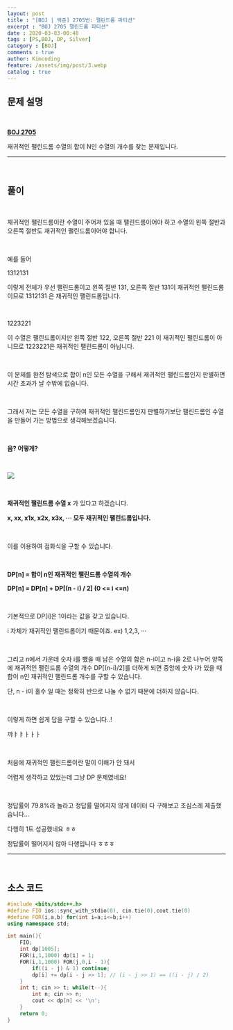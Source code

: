 ```yaml
---
layout: post
title : "[BOJ | 백준] 2705번: 팰린드롬 파티션"
excerpt : "BOJ 2705	팰린드롬 파티션"
date : 2020-03-03-00:48
tags : [PS,BOJ, DP, Silver]
category : [BOJ]
comments : true
author: Kimcoding
feature: /assets/img/post/3.webp
catalog : true
---
```


## 문제 설명

<br/>

**[BOJ 2705](https://www.acmicpc.net/problem/2705)**


재귀적인 팰린드롬 수열의 합이 N인 수열의 개수를 찾는 문제입니다.

---
<br/>

## 풀이

<br/>

재귀적인 팰린드롬이란
수열이 주어져 있을 때 팰린드롬이어야 하고
수열의 왼쪽 절반과 오른쪽 절반도 재귀적인 팰린드롬이어야 합니다.

<br/>

예를 들어

1312131

이렇게 전체가 우선 팰린드롬이고 왼쪽 절반 131, 오른쪽 절반 131이 재귀적인 팰린드롬이므로
1312131 은 재귀적인 팰린드롬입니다.

<br/>

1223221

이 수열은 팰린드롬이지만 왼쪽 절반 122, 오른쪽 절반 221 이 재귀적인 팰린드롬이 아니므로
1223221은 재귀적인 팰린드롬이 아닙니다.

<br/>

이 문제를 완전 탐색으로 합이 n인 모든 수열을 구해서 재귀적인 팰린드롬인지 판별하면 시간 초과가 날 수밖에 없습니다.

<br/>

그래서 저는 모든 수열을 구하여 재귀적인 팰린드롬인지 판별하기보단
팰린드롬인 수열을 만들어 가는 방법으로 생각해보겠습니다.

<br/>

 **음? 어떻게?**

<br/>

![](https://media.giphy.com/media/3o7btPCcdNniyf0ArS/giphy.gif)

<br/>

**재귀적인 팰린드롬 수열 x** 가 있다고 하겠습니다.

**x, xx, x1x, x2x, x3x, ··· 모두 재귀적인 팰린드롬입니다.**

<br/>

이를 이용하여 점화식을 구할 수 있습니다.

<br/>

**DP[n] = 합이 n인 재귀적인 팰린드롬 수열의 개수**

**DP[n] = DP[n] + DP[(n - i) / 2] (0 <= i <=n)**

<br/>

기본적으로 DP[i]은 1이라는 값을 갖고 있습니다.

i 자체가 재귀적인 팰린드롬이기 때문이죠. ex) 1,2,3, ···

<br/>

그리고 n에서 가운데 숫자 i를 뺐을 때 남은 수열의 합은 n-i이고
n-i을 2로 나누어 양쪽에 재귀적인 팰린드롬 수열의 개수 DP[(n-i)/2]를 더하게 되면
중앙에 숫자 i가 있을 때 합이 n인 재귀적인 팰린드롬 개수를 구할 수 있습니다.

단, n - i이 홀수 일 때는 정확히 반으로 나눌 수 없기 때문에 더하지 않습니다.

<br/>

이렇게 하면 쉽게 답을 구할 수 있습니다..!

꺄ㅑㅑㅏㅏㅏ

<br/>

처음에 재귀적인 팰린드롬이란 말이 이해가 안 돼서

어렵게 생각하고 있었는데 그냥 DP 문제였네요!

<br/>

정답률이 79.8%라 놀라고 정답률 떨어지지 않게 데이터 다 구해보고 조심스레 제출했습니다...

다행히 1트 성공했네요 ㅎㅎ

정답률이 떨어지지 않아 다행입니다 ㅎㅎㅎ



---

<br/>

## <i class="fa fa-code"></i> 소스 코드

```cpp
#include <bits/stdc++.h>
#define FIO ios::sync_with_stdio(0), cin.tie(0),cout.tie(0)
#define FOR(i,a,b) for(int i=a;i<=b;i++)
using namespace std;

int main(){
    FIO;
    int dp[1005];
    FOR(i,1,1000) dp[i] = 1;
    FOR(i,1,1000) FOR(j,0,i - 1){
        if((i - j) & 1) continue;
        dp[i] += dp[i - j >> 1]; // (i - j >> 1) == ((i - j) / 2)
    }
    int t; cin >> t; while(t--){
        int n; cin >> n;
        cout << dp[n] << '\n';
    }
    return 0;
}
```

